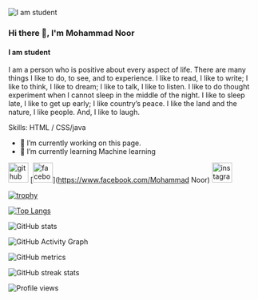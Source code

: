![I am student](https://scontent.fdac136-1.fna.fbcdn.net/v/t1.6435-9/s960x960/88444855_547212536000729_1398793526010970112_n.jpg?_nc_cat=101&ccb=1-5&_nc_sid=e3f864&_nc_aid=0&_nc_eui2=AeH5eZrKw3UsbFF5DydkHN6lbFJN-P7yPF5sUk34_vI8XouFkn-KMnjgMvsFLwHY8YQ0kp74V_5-WB3Iofk1VtNR&_nc_ohc=VUXqa_e4g8YAX_Nasw7&_nc_ht=scontent.fdac136-1.fna&oh=00_AT8SjLddaPJDcZnaKVT4Kkzn24HYh0WVyTgAOl8tu0Xw9g&oe=620BDC4E)


### Hi there 👋, I'm Mohammad Noor
#### I am student

I am a person who is positive about every aspect of life. There are many things I like to do, to see, and to experience. I like to read, I like to write; I like to think, I like to dream; I like to talk, I like to listen. I like to do thought experiment when I cannot sleep in the middle of the night. I like to sleep late, I like to get up early;  I like country’s peace. I like the land and the nature, I like people. And, I like to laugh.

Skills: HTML / CSS/java

- 🔭 I’m currently working on this page. 
- 🌱 I’m currently learning Machine learning 


[<img src='https://cdn.jsdelivr.net/npm/simple-icons@3.0.1/icons/github.svg' alt='github' height='40'>](https://github.com/Mohammadnoorcse)  [<img src='https://cdn.jsdelivr.net/npm/simple-icons@3.0.1/icons/facebook.svg' alt='facebook' height='40'>](https://www.facebook.com/Mohammad Noor)  [<img src='https://cdn.jsdelivr.net/npm/simple-icons@3.0.1/icons/instagram.svg' alt='instagram' height='40'>](https://www.instagram.com/_mohammad.noor_/)  

[![trophy](https://github-profile-trophy.vercel.app/?username=Mohammadnoorcse)](https://github.com/ryo-ma/github-profile-trophy)

[![Top Langs](https://github-readme-stats.vercel.app/api/top-langs/?username=Mohammadnoorcse)](https://github.com/anuraghazra/github-readme-stats)

![GitHub stats](https://github-readme-stats.vercel.app/api?username=Mohammadnoorcse&show_icons=true&count_private=true)  

![GitHub Activity Graph](https://activity-graph.herokuapp.com/graph?username=Mohammadnoorcse)  

![GitHub metrics](https://metrics.lecoq.io/Mohammadnoorcse)  

![GitHub streak stats](https://github-readme-streak-stats.herokuapp.com/?user=Mohammadnoorcse)  

![Profile views](https://gpvc.arturio.dev/Mohammadnoorcse)  
